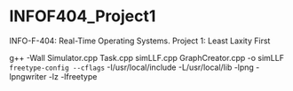 INFOF404_Project1
=================

INFO-F-404: Real-Time Operating Systems. Project 1: Least Laxity First

g++ -Wall Simulator.cpp Task.cpp simLLF.cpp GraphCreator.cpp -o simLLF `freetype-config --cflags` -I/usr/local/include -L/usr/local/lib -lpng -lpngwriter -lz -lfreetype

